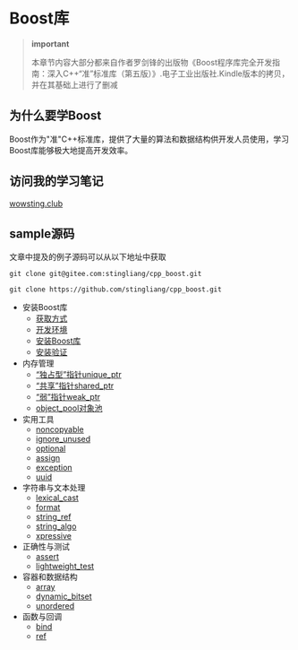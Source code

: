 Boost库
=======

> **important**
>
> 本章节内容大部分都来自作者罗剑锋的出版物《Boost程序库完全开发指南：深入C++“准”标准库（第五版）》.电子工业出版社.Kindle版本的拷贝，并在其基础上进行了删减

为什么要学Boost
---------------

Boost作为"准"C++标准库，提供了大量的算法和数据结构供开发人员使用，学习Boost库能够极大地提高开发效率。

访问我的学习笔记
---------------
[wowsting.club](https://wowsting.club)

sample源码
----------

文章中提及的例子源码可以从以下地址中获取

```shell
git clone git@gitee.com:stingliang/cpp_boost.git
```

```shell
git clone https://github.com/stingliang/cpp_boost.git
```

- 安装Boost库
  - [获取方式](https://wowsting.club/cpp_boost/install_boost/install.html#id1)
  - [开发环境](https://wowsting.club/cpp_boost/install_boost/install.html#id2)
  - [安装Boost库](https://wowsting.club/cpp_boost/install_boost/install.html#id3)
  - [安装验证](https://wowsting.club/cpp_boost/install_boost/install.html#id4)
- 内存管理
  - [“独占型”指针unique_ptr](https://wowsting.club/cpp_boost/memory/unique_ptr.html)
  - [“共享”指针shared_ptr](https://wowsting.club/cpp_boost/memory/smart_ptr.html)
  - [“弱”指针weak_ptr](https://wowsting.club/cpp_boost/memory/weak_ptr.html)
  - [object_pool对象池](https://wowsting.club/cpp_boost/memory/object_pool.html)
- 实用工具
  - [noncopyable](https://wowsting.club/cpp_boost/utility/noncopyable.html)
  - [ignore_unused](https://wowsting.club/cpp_boost/utility/ignore_unused.html)
  - [optional](https://wowsting.club/cpp_boost/utility/optional.html)
  - [assign](https://wowsting.club/cpp_boost/utility/assign.html)
  - [exception](https://wowsting.club/cpp_boost/utility/exception.html)
  - [uuid](https://wowsting.club/cpp_boost/utility/uuid.html)
- 字符串与文本处理
  - [lexical_cast](https://wowsting.club/cpp_boost/string_algorithm/lexcial_cast.html)
  - [format](https://wowsting.club/cpp_boost/string_algorithm/format.html)
  - [string_ref](https://wowsting.club/cpp_boost/string_algorithm/string_ref.html)
  - [string_algo](https://wowsting.club/cpp_boost/string_algorithm/string_algo.html)
  - [xpressive](https://wowsting.club/cpp_boost/string_algorithm/xpressive.html)
- 正确性与测试
  - [assert](https://wowsting.club/cpp_boost/assert_and_test/assert.html)
  - [lightweight_test](https://wowsting.club/cpp_boost/assert_and_test/lightweight_test.html)
- 容器和数据结构
  - [array](https://wowsting.club/cpp_boost/data_struct/array_and_dynamci_bitset.html)
  - [dynamic_bitset](https://wowsting.club/cpp_boost/data_struct/array_and_dynamci_bitset.html#dynamic-bitset)
  - [unordered](https://wowsting.club/cpp_boost/data_struct/unordered.html)
- 函数与回调
  - [bind](https://wowsting.club/cpp_boost/functions_and_callbacks/bind.html)
  - [ref](https://wowsting.club/cpp_boost/functions_and_callbacks/ref.html)
